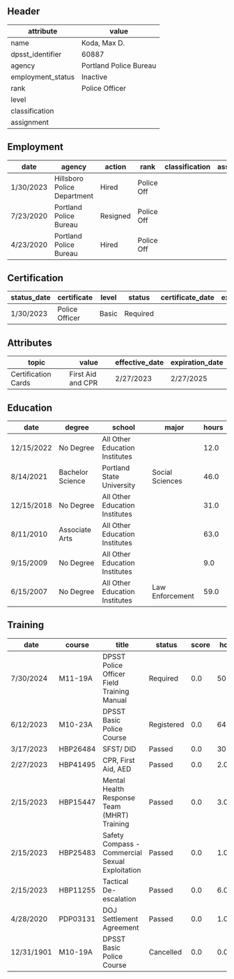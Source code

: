 ## Header
| attribute | value |
| --------- | ----- |
| name | Koda, Max D. |
| dpsst_identifier | 60887 |
| agency | Portland Police Bureau |
| employment_status | Inactive |
| rank | Police Officer |
| level |  |
| classification |  |
| assignment |  |
## Employment
| date | agency | action | rank | classification | assignment |
| ---- | ------ | ------ | ---- | -------------- | ---------- |
| 1/30/2023 | Hillsboro Police Department | Hired | Police Off |  |  |
| 7/23/2020 | Portland Police Bureau | Resigned | Police Off |  |  |
| 4/23/2020 | Portland Police Bureau | Hired | Police Off |  |  |
## Certification
| status_date | certificate | level | status | certificate_date | expiration_date | probation_date |
| ----------- | ----------- | ----- | ------ | ---------------- | --------------- | -------------- |
| 1/30/2023 | Police Officer | Basic | Required |  |  | 7/30/2024 |
## Attributes
| topic | value | effective_date | expiration_date |
| ----- | ----- | -------------- | --------------- |
| Certification Cards | First Aid and CPR | 2/27/2023 | 2/27/2025 |
## Education
| date | degree | school | major | hours |
| ---- | ------ | ------ | ----- | ----- |
| 12/15/2022 | No Degree | All Other Education Institutes |  | 12.0 |
| 8/14/2021 | Bachelor Science | Portland State University | Social Sciences | 46.0 |
| 12/15/2018 | No Degree | All Other Education Institutes |  | 31.0 |
| 8/11/2010 | Associate Arts | All Other Education Institutes |  | 63.0 |
| 9/15/2009 | No Degree | All Other Education Institutes |  | 9.0 |
| 6/15/2007 | No Degree | All Other Education Institutes | Law Enforcement | 59.0 |
## Training
| date | course | title | status | score | hours |
| ---- | ------ | ----- | ------ | ----- | ----- |
| 7/30/2024 | M11-19A | DPSST Police Officer Field Training Manual | Required | 0.0 | 50.00 |
| 6/12/2023 | M10-23A | DPSST Basic Police Course | Registered | 0.0 | 640.00 |
| 3/17/2023 | HBP26484 | SFST/ DID | Passed | 0.0 | 30.00 |
| 2/27/2023 | HBP41495 | CPR, First Aid, AED | Passed | 0.0 | 2.00 |
| 2/15/2023 | HBP15447 | Mental Health Response Team (MHRT) Training | Passed | 0.0 | 3.00 |
| 2/15/2023 | HBP25483 | Safety Compass - Commercial Sexual Exploitation | Passed | 0.0 | 1.00 |
| 2/15/2023 | HBP11255 | Tactical De-escalation | Passed | 0.0 | 6.00 |
| 4/28/2020 | PDP03131 | DOJ Settlement Agreement | Passed | 0.0 | 1.00 |
| 12/31/1901 | M10-19A | DPSST Basic Police Course | Cancelled | 0.0 | 0.00 |
